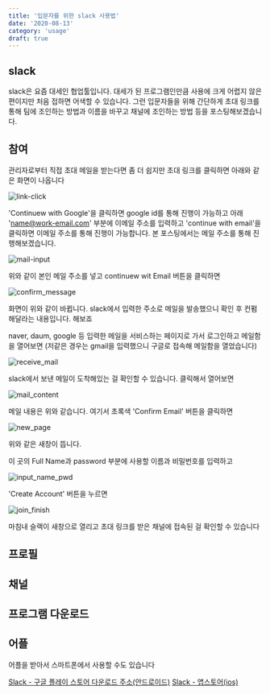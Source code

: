 ```yaml
---
title: '입문자를 위한 slack 사용법'
date: '2020-08-13'
category: 'usage'
draft: true
---
```


## slack

slack은 요즘 대세인 협업툴입니다. 대세가 된 프로그램인만큼 사용에 크게 어렵지 않은 편이지만 처음 접하면 어색할 수 있습니다. 그런 입문자들을 위해 간단하게 초대 링크를 통해 팀에 조인하는 방법과 이름을 바꾸고 채널에 조인하는 방법 등을 포스팅해보겠습니다.

## 참여

관리자로부터 직접 초대 메일을 받는다면 좀 더 쉽지만 초대 링크를 클릭하면 아래와 같은 화면이 나옵니다

![link-click](../../assets/usage/click_link.PNG)

'Continuew with Google'을 클릭하면 google id를 통해 진행이 가능하고 아래 'name@work-email.com' 부분에 이메일 주소를 입력하고 'continue with email'을 클릭하면 이메일 주소를 통해 진행이 가능합니다. 본 포스팅에서는 메일 주소를 통해 진행해보겠습니다.

![mail-input](../../assets/usage/mail_input.PNG)

위와 같이 본인 메일 주소를 넣고 continuew wit Email 버튼을 클릭하면

![confirm_message](../../assets/usage/confirm_message.PNG)

화면이 위와 같이 바뀝니다. slack에서 입력한 주소로 메일을 발송했으니 확인 후 컨펌해달라는 내용입니다. 해보죠

naver, daum, google 등 입력한 메일을 서비스하는 페이지로 가서 로그인하고 메일함을 열어보면 (저같은 경우는 gmail을 입력했으니 구글로 접속해 메일함을 열었습니다)

![receive_mail](../../assets/usage/receive_mail.PNG)

slack에서 보낸 메일이 도착해있는 걸 확인할 수 있습니다. 클릭해서 열어보면

![mail_content](../../assets/usage/mail_content.PNG)

메일 내용은 위와 같습니다. 여기서 초록색 'Confirm Email' 버튼을 클릭하면

![new_page](../../assets/usage/new_page.PNG)

위와 같은 새창이 뜹니다.

이 곳의 Full Name과 password 부분에 사용할 이름과 비밀번호를 입력하고

![input_name_pwd](../../assets/usage/input_name_pwd.PNG)

'Create Account' 버튼을 누르면

![join_finish](../../assets/usage/join_finish.PNG)

마침내 슬랙이 새창으로 열리고 초대 링크를 받은 채널에 접속된 걸 확인할 수 있습니다

## 프로필

## 채널

## 프로그램 다운로드

## 어플

어플을 받아서 스마트폰에서 사용할 수도 있습니다

[Slack - 구글 플레이 스토어 다운로드 주소(안드로이드)](https://play.google.com/store/apps/details?id=com.Slack&hl=ko)
[Slack - 앱스토어(ios)](https://apps.apple.com/kr/app/slack/id618783545)
